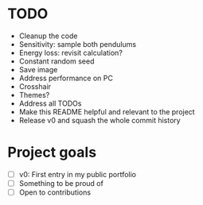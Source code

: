 # TODO

- Cleanup the code
- Sensitivity: sample both pendulums
- Energy loss: revisit calculation?
- Constant random seed
- Save image
- Address performance on PC
- Crosshair
- Themes?
- Address all TODOs
- Make this README helpful and relevant to the project
- Release v0 and squash the whole commit history

# Project goals

- [ ] v0: First entry in my public portfolio
- [ ] Something to be proud of
- [ ] Open to contributions
